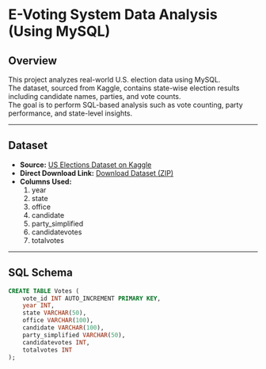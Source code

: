 # E-Voting System Data Analysis (Using MySQL)

## Overview
This project analyzes real-world U.S. election data using MySQL.  
The dataset, sourced from Kaggle, contains state-wise election results including candidate names, parties, and vote counts.  
The goal is to perform SQL-based analysis such as vote counting, party performance, and state-level insights.

---

## Dataset
- **Source:** [US Elections Dataset on Kaggle](https://www.kaggle.com/datasets/tunguz/us-elections-dataset)
- **Direct Download Link:** [Download Dataset (ZIP)](https://www.kaggle.com/datasets/tunguz/us-elections-dataset/download?datasetVersionNumber=1)
- **Columns Used:**
  1) year  
  2) state  
  3) office  
  4) candidate
  5) party_simplified  
  6) candidatevotes  
  7) totalvotes  

---

## SQL Schema
```sql
CREATE TABLE Votes (
    vote_id INT AUTO_INCREMENT PRIMARY KEY,
    year INT,
    state VARCHAR(50),
    office VARCHAR(100),
    candidate VARCHAR(100),
    party_simplified VARCHAR(50),
    candidatevotes INT,
    totalvotes INT
);
